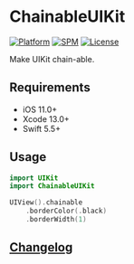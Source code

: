 # ChainableUIKit

[![Platform](https://shields.io/badge/platform-iOS-lightgrey)](./)
[![SPM](https://img.shields.io/badge/SPM-supported-DE5C43)](https://swift.org/package-manager)
[![License](https://shields.io/badge/license-MIT-blue)](./LICENSE)

Make UIKit chain-able.

## Requirements

- iOS 11.0+
- Xcode 13.0+
- Swift 5.5+

## Usage

```swift
import UIKit
import ChainableUIKit

UIView().chainable
    .borderColor(.black)
    .borderWidth(1)
```

## [Changelog](./CHANGELOG.md)
